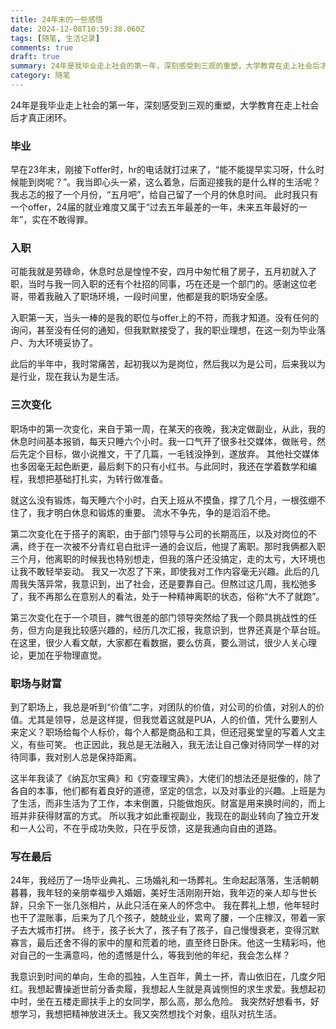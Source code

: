 ```yaml
---
title: 24年末的一些感悟
date: 2024-12-08T10:59:38.060Z
tags: [随笔, 生活记录]
comments: true
draft: true
summary: 24年是我毕业走上社会的第一年，深刻感受到三观的重塑，大学教育在走上社会后才真正闭环。
category: 随笔
---
```


24年是我毕业走上社会的第一年，深刻感受到三观的重塑，大学教育在走上社会后才真正闭环。

### 毕业

早在23年末，刚接下offer时，hr的电话就打过来了，“能不能提早实习呀，什么时候能到岗呢？”。我当即心头一紧，这么着急，后面迎接我的是什么样的生活呢？我忐忑的报了一个月份，“五月吧”，给自己留了一个月的休息时间。
此时我只有一个offer，24届的就业难度又属于“过去五年最差的一年，未来五年最好的一年”，实在不敢得罪。

### 入职

可能我就是劳碌命，休息时总是惶惶不安，四月中匆忙租了房子，五月初就入了职，当时与我一同入职的还有个社招的同事，巧在还是一个部门的。感谢这位老哥，带着我融入了职场环境，一段时间里，他都是我的职场安全感。

入职第一天，当头一棒的是我的职位与offer上的不符，而我才知道。没有任何的询问，甚至没有任何的通知，但我默默接受了，我的职业理想，在这一刻为毕业落户、为大环境妥协了。

此后的半年中，我时常痛苦，起初我以为是岗位，然后我以为是公司，后来我以为是行业，现在我认为是生活。

### 三次变化

职场中的第一次变化，来自于第一周，在某天的夜晚，我决定做副业，从此，我的休息时间基本报销，每天只睡六个小时。我一口气开了很多社交媒体，做账号，然后先定个目标，做小说推文，干了几篇，一毛钱没挣到，遂放弃。
其他社交媒体也多因毫无起色断更，最后剩下的只有小红书。与此同时，我还在学着数学和编程，我想把基础打扎实，为转行做准备。

就这么没有锻炼，每天睡六个小时，白天上班从不摸鱼，撑了几个月，一根弦绷不住了，我才明白休息和锻炼的重要。
流水不争先，争的是滔滔不绝。

第二次变化在于搭子的离职，由于部门领导与公司的长期高压，以及对岗位的不满，终于在一次被不分青红皂白批评一通的会议后，他提了离职。那时我俩都入职三个月，他离职的时候我也特别想走，但我的落户还没搞定，走的太亏，大环境也让我不敢轻举妄动。
我又一次忍了下来，即使我对工作内容毫无兴趣。此后的几周我失落异常，我意识到，出了社会，还是要靠自己。但熬过这几周，我松弛多了，我不再那么在意别人的看法，处于一种精神离职的状态，俗称“大不了就跑”。

第三次变化在于一个项目，脾气很差的部门领导突然给了我一个颇具挑战性的任务，但方向是我比较感兴趣的，经历几次汇报，我意识到，世界还真是个草台班。在这里，很少人看文献，大家都在看数据，要么仿真，要么测试，很少人关心理论，更加在乎物理直觉。

### 职场与财富

到了职场上，我总是听到“价值”二字，对团队的价值，对公司的价值，对别人的价值。尤其是领导，总是这样提，但我觉着这就是PUA，人的价值，凭什么要别人来定义？职场给每个人标价，每个人都是商品和工具，但还冠冕堂皇的写着人文主义，有些可笑。
也正因此，我总是无法融入，我无法让自己像对待同学一样的对待同事，我对别人总是保持距离。

这半年我读了《纳瓦尔宝典》和《穷查理宝典》，大佬们的想法还是挺像的，除了各自的本事，他们都有着良好的道德，坚定的信念，以及对事业的兴趣。上班是为了生活，而非生活为了工作，本末倒置，只能做炮灰。财富是用来换时间的，而上班并非获得财富的方式。
所以我才如此重视副业，我现在的副业转向了独立开发和一人公司，不在乎成功失败，只在乎反馈，这是我通向自由的道路。

### 写在最后

24年，我经历了一场毕业典礼、三场婚礼和一场葬礼。生命起起落落，生活朝朝暮暮，我年轻的亲朋幸福步入婚姻，美好生活刚刚开始，我年迈的亲人却与世长辞，只余下一张几张相片，从此只活在亲人的怀念中。
我在葬礼上想，他年轻时也干了混账事，后来为了几个孩子，兢兢业业，累弯了腰，一个庄稼汉，带着一家子去大城市打拼。
终于，孩子长大了，孩子有了孩子，自己慢慢衰老，变得沉默寡言，最后还舍不得的家中的屋和荒着的地，直至终日卧床。他这一生精彩吗，他对自己的一生满意吗，他的遗憾是什么，等我到他的年纪，我会怎么样？

我意识到时间的单向，生命的孤独，人生百年，黄土一抔，青山依旧在，几度夕阳红。我想起曹操逝世前分香卖履，我想起人生就是真诚恻怛的求生求爱。我想起初中时，坐在五楼走廊扶手上的女同学，那么高，那么危险。
我突然好想看书，好想学习，我想把精神放进沃土。我又突然想找个对象，组队对抗生活。
